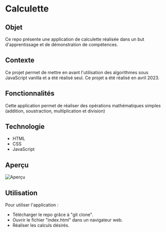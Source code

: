 # Calculette

## Objet

Ce repo présente une application de calculette réalisée dans un but d'apprentissage et de démonstration de compétences.

## Contexte

Ce projet permet de mettre en avant l'utilisation des algorithmes sous JavaScript vanilla et a été réalisé seul. Ce projet a été réalisé en avril 2023.

## Fonctionnalités

Cette application permet de réaliser des opérations mathématiques simples (addition, soustraction, multiplication et division)

## Technologie

- HTML
- CSS
- JavaScript

## Aperçu

![Aperçu](./images/Apercu.PNG)

## Utilisation

Pour utiliser l'application :

- Télécharger le repo grâce à "git clone".
- Ouvrir le fichier "index.html" dans un navigateur web.
- Réaliser les calculs désirés.
